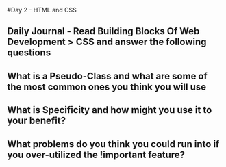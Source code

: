 #Day 2 - HTML and CSS

## Daily Journal - Read Building Blocks Of Web Development > CSS and answer the following questions

## What is a Pseudo-Class and what are some of the most common ones you think you will use

## What is Specificity and how might you use it to your benefit?

## What problems do you think you could run into if you over-utilized the !important feature?